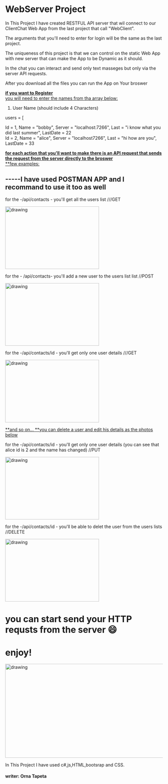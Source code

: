  # WebServer Project 



In This Project I have created RESTFUL API server that wil connect to our ClientChat Web App from the last project that call "WebClient".<br />

The arguments that you'll need to enter for login will be the same as the last project.<br />

The uniqueness of this project is that we can control on the static Web App with new server that can make the App to be Dynamic as it should.<br />

In the chat you can interact and send only text masseges but only via the server API requests.<br />

After you download all the files you can run the App on Your broswer  <br />

<ins>**if you want to Register**<br />
you will need to enter the names from tha array below:
1. User Name (should include 4 Characters)<br />
 
 users = [<br />

  Id = 1, Name = "bobby", Server = "localhost:7266", Last = "i know what you did last summer", LastDate = 22 <br />
  Id = 2, Name = "alice", Server = "localhost7266", Last = "hi how are you", LastDate = 33 <br />
 

<ins>**for each action that you'll want to make there is an API request that sends the request from the server directly to the broswer**<br />
<ins>**few examples:


## -----I have used POSTMAN APP and I recommand to use it too as well<br />

for the  -/api/contacts - you'll get all the users list  ///GET<br />

<img src="https://user-images.githubusercontent.com/48882826/173248496-1671958a-c98c-4377-9772-418942e07b75.jpg" alt="drawing" width="300" height="200"/>



for the  - /api/contacts- you'll add a new user to the users list list //POST<br />

<img src="https://user-images.githubusercontent.com/48882826/173248702-c23c8da3-9714-4f60-bc23-f46aba0f8cc0.JPG" alt="drawing" width="300" height="200"/>



for the  -/api/contacts/id - you'll get only one user details  ///GET<br />

<img src="https://user-images.githubusercontent.com/48882826/173248765-2aeaa3d7-483b-4a79-b474-fb5f831095ea.JPG" alt="drawing" width="300" height="200"/>


<ins>**and so on...
<ins>**you can delete a user and edit his details as the photos below <br />


for the  -/api/contacts/id - you'll get only one user details (you can see that alice id is 2 and the name has changed)  //PUT<br />

<img src="https://user-images.githubusercontent.com/48882826/173248872-eb6f9e52-9c3b-424e-96b1-fa9017fdc9ce.JPG" alt="drawing" width="300" height="200"/>


for the  -/api/contacts/id - you'll  be able to delet the user from the users lists //DELETE<br />

<img src="https://user-images.githubusercontent.com/48882826/173248883-20efae0c-8d76-40d9-a7cc-b0bfc7f1b29f.JPG" alt="drawing" width="300" height="200"/>



# you can start send your HTTP requsts from the server  :smile:<br />
# enjoy!<br />
<img src="https://user-images.githubusercontent.com/48882826/166235670-84aac62c-9b1f-411f-9405-af28efc394a5.png" alt="drawing" width="600" height="300"/>
<br />

In This Project I have used c#,js,HTML,bootsrap and CSS.<br /> 

#### writer:  Orna Tapeta
